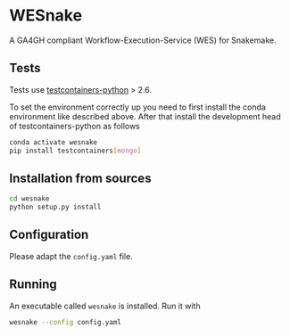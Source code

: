 # WESnake

A GA4GH compliant Workflow-Execution-Service (WES) for Snakemake.

## Tests

Tests use [testcontainers-python](https://testcontainers-python.readthedocs.io/en/latest/database.html) > 2.6.

To set the environment correctly up you need to first install the conda environment like described above. After that install the development head of testcontainers-python as follows

```bash
conda activate wesnake
pip install testcontainers[mongo]
```

## Installation from sources

```bash
cd wesnake
python setup.py install
```

## Configuration

Please adapt the `config.yaml` file.

## Running

An executable called `wesnake` is installed. Run it with

```bash
wesnake --config config.yaml
```

